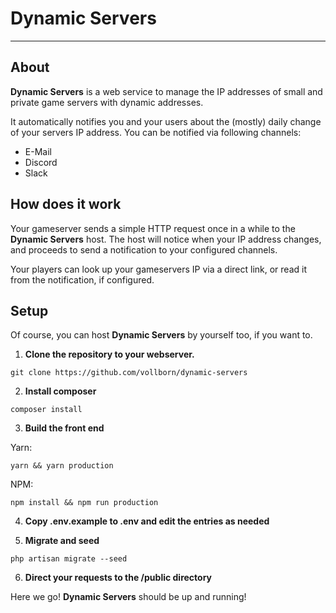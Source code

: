 # Dynamic Servers

---

## About

**Dynamic Servers** is a web service to manage the IP addresses of small and private game servers with dynamic addresses.

It automatically notifies you and your users about the (mostly) daily change of your servers IP address.
You can be notified via following channels:

- E-Mail
- Discord
- Slack

## How does it work

Your gameserver sends a simple HTTP request once in a while to the **Dynamic Servers** host.
The host will notice when your IP address changes, and proceeds to send a notification to your configured channels.

Your players can look up your gameservers IP via a direct link, or read it from the notification, if configured.

## Setup

Of course, you can host **Dynamic Servers** by yourself too, if you want to.

1. **Clone the repository to your webserver.**
```
git clone https://github.com/vollborn/dynamic-servers
```

2. **Install composer**
```
composer install
```

3. **Build the front end**

Yarn:
```
yarn && yarn production
```

NPM:
```
npm install && npm run production
```


4. **Copy .env.example to .env and edit the entries as needed**


5. **Migrate and seed**
```
php artisan migrate --seed
```

6. **Direct your requests to the /public directory**

Here we go! **Dynamic Servers** should be up and running!